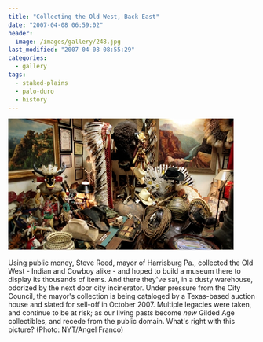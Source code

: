 ```yaml
---
title: "Collecting the Old West, Back East"
date: "2007-04-08 06:59:02"
header:
  image: /images/gallery/248.jpg
last_modified: "2007-04-08 08:55:29"
categories:
  - gallery
tags:
  - staked-plains
  - palo-duro
  - history  
---
```

![248](/images/gallery/248.jpg)

Using public money, Steve Reed, mayor of Harrisburg Pa., collected the Old West - Indian and Cowboy alike - and hoped to build a museum there to display its thousands of items. And there they've sat, in a dusty warehouse, odorized by the next door city incinerator. Under pressure from the City Council, the mayor's collection is being cataloged by a Texas-based auction house and slated for sell-off in October 2007. Multiple legacies were taken, and continue to be at risk; as our living pasts become  _new_ Gilded Age collectibles, and recede from the public domain. What's right with this picture? (Photo: NYT/Angel Franco)
